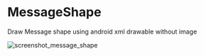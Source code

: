 # MessageShape
Draw Message shape using android xml drawable without image


![screenshot_message_shape](https://cloud.githubusercontent.com/assets/6814816/17236461/c0ba22dc-5566-11e6-873d-82a9f7d4343d.png)
